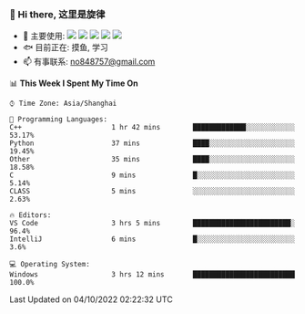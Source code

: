 ### 👋 Hi there, 这里是旋律
- 🔭 主要使用: 
![](https://img.shields.io/badge/-Python-3e74a2?style=flat-square&logo=Python&logoColor=fff)
![](https://img.shields.io/badge/-Java-007396?mstyle=flat-square&logo=Java&logoColor=fff)
![](https://img.shields.io/badge/-Node.js-339933?style=flat-square&logo=Node.js&logoColor=fff)
![](https://img.shields.io/badge/-PostgreSQL-4169e1?style=flat-square&logo=PostgreSQL&logoColor=fff)
![](https://img.shields.io/badge/-VSCode-007acc?style=flat-square&logo=Visual-Studio-Code&logoColor=fff)
- 🐟 目前正在: 摸鱼, 学习
- 📫 有事联系: no848757@gmail.com

<!--START_SECTION:waka-->
📊 **This Week I Spent My Time On** 

```text
⌚︎ Time Zone: Asia/Shanghai

💬 Programming Languages: 
C++                      1 hr 42 mins        █████████████░░░░░░░░░░░░   53.17% 
Python                   37 mins             ████░░░░░░░░░░░░░░░░░░░░░   19.45% 
Other                    35 mins             ████░░░░░░░░░░░░░░░░░░░░░   18.58% 
C                        9 mins              █░░░░░░░░░░░░░░░░░░░░░░░░   5.14% 
CLASS                    5 mins              ░░░░░░░░░░░░░░░░░░░░░░░░░   2.63%

🔥 Editors: 
VS Code                  3 hrs 5 mins        ████████████████████████░   96.4% 
IntelliJ                 6 mins              █░░░░░░░░░░░░░░░░░░░░░░░░   3.6%

💻 Operating System: 
Windows                  3 hrs 12 mins       █████████████████████████   100.0%

```


 Last Updated on 04/10/2022 02:22:32 UTC
<!--END_SECTION:waka-->
